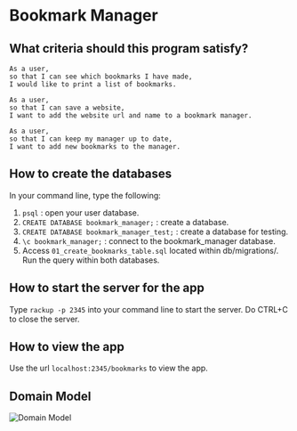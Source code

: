# Bookmark Manager #

## What criteria should this program satisfy?
```shell
As a user,
so that I can see which bookmarks I have made,
I would like to print a list of bookmarks.
```
```shell
As a user,
so that I can save a website,
I want to add the website url and name to a bookmark manager.
```
```shell
As a user,
so that I can keep my manager up to date,
I want to add new bookmarks to the manager.
```

## How to create the databases

  In your command line, type the following:
  1. `psql` : open your user database.
  2. `CREATE DATABASE bookmark_manager;` : create a database.
  3. `CREATE DATABASE bookmark_manager_test;` : create a database for testing.
  4. `\c bookmark_manager;` : connect to the bookmark_manager database.
  5. Access `01_create_bookmarks_table.sql` located within db/migrations/. Run the query within both databases.

## How to start the server for the app

  Type `rackup -p 2345` into your command line to start the server. Do CTRL+C to close the server.

## How to view the app

  Use the url `localhost:2345/bookmarks` to view the app.

## Domain Model

  ![Domain Model](https://github.com/Hannah-Frost/bookmark-manager/blob/master/images/domain_model.png)
